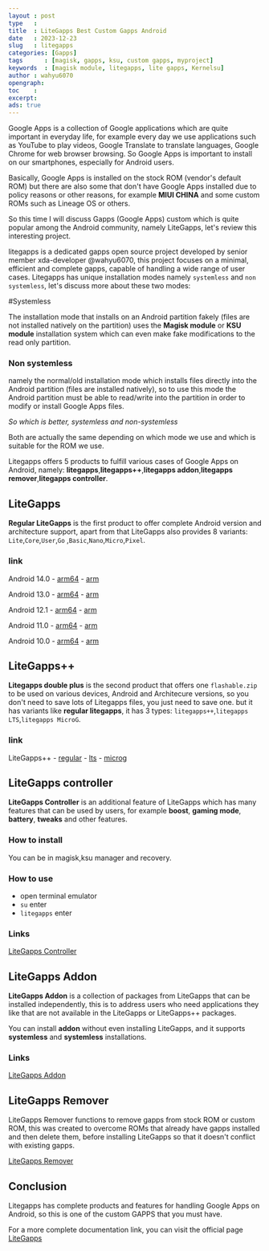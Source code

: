 ```yaml
---
layout : post
type   : 
title  : LiteGapps Best Custom Gapps Android
date   : 2023-12-23
slug   : litegapps
categories: [Gapps]
tags      : [magisk, gapps, ksu, custom gapps, myproject]
keywords  : [magisk module, litegapps, lite gapps, Kernelsu]
author : wahyu6070
opengraph:
toc    :
excerpt:
ads: true
---
```



Google Apps is a collection of Google applications which are quite important in everyday life, for example every day we use applications such as YouTube to play videos, Google Translate to translate languages, Google Chrome for web browser browsing.  So Google Apps is important to install on our smartphones, especially for Android users.

Basically, Google Apps is installed on the stock ROM (vendor's default ROM) but there are also some that don't have Google Apps installed due to policy reasons or other reasons, for example **MIUI CHINA** and some custom ROMs such as Lineage OS or others.

So this time I will discuss Gapps (Google Apps) custom which is quite popular among the Android community, namely LiteGapps, let's review this interesting project.

litegapps is a dedicated gapps open source project developed by senior member xda-developer @wahyu6070, this project focuses on a minimal, efficient and complete gapps, capable of handling a wide range of user cases.  Litegapps has unique installation modes namely ``systemless`` and ``non systemless``, let's discuss more about these two modes:

#Systemless

The installation mode that installs on an Android partition fakely (files are not installed natively on the partition) uses the **Magisk module** or **KSU module** installation system which can even make fake modifications to the read only partition.

### Non systemless

namely the normal/old installation mode which installs files directly into the Android partition (files are installed natively), so to use this mode the Android partition must be able to read/write into the partition in order to modify or install Google Apps files.

*So which is better, systemless and non-systemless*


Both are actually the same depending on which mode we use and which is suitable for the ROM we use.

Litegapps offers 5 products to fulfill various cases of Google Apps on Android, namely: **litegapps**,**litegapps++**,**litegapps addon**,**litegapps remover**,**litegapps controller**.

## LiteGapps

**Regular LiteGapps** is the first product to offer complete Android version and architecture support, apart from that LiteGapps also provides 8 variants: ``Lite``,``Core``,``User``,``Go``  ,``Basic``,``Nano``,``Micro``,``Pixel``.

### link

Android 14.0 - [arm64](https://sourceforge.net/projects/litegapps/files/litegapps/arm64/34/) - [arm](https://sourceforge.net/projects/litegapps/files/litegapps/arm/34/)

Android 13.0 - [arm64](https://sourceforge.net/projects/litegapps/files/litegapps/arm64/33/) - [arm](https://sourceforge.net/projects/litegapps/files/litegapps/arm/33/)

Android 12.1 - [arm64](https://sourceforge.net/projects/litegapps/files/litegapps/arm64/32/) - [arm](https://sourceforge.net/projects/litegapps/files/litegapps/arm/32/)

Android 11.0 - [arm64](https://sourceforge.net/projects/litegapps/files/litegapps/arm64/31/) - [arm](https://sourceforge.net/projects/litegapps/files/litegapps/arm/30/)

Android 10.0 - [arm64](https://sourceforge.net/projects/litegapps/files/litegapps/arm64/29/) - [arm](https://sourceforge.net/projects/litegapps/files/litegapps/arm/29/)

## LiteGapps++

**Litegapps double plus** is the second product that offers one ``flashable.zip`` to be used on various devices, Android and Architecure versions, so you don't need to save lots of Litegapps files, you just need to save one.  but it has variants like **regular litegapps**, it has 3 types: ``litegapps++``,``litegapps LTS``,``litegapps MicroG``.

### link

LiteGapps++ - [regular](https://sourceforge.net/projects/litegapps/files/litegapps%2B%2B/regular/) - [lts](https://sourceforge.net/projects/litegapps/files/litegapps%2B%2B/lts/) - [microg](https://sourceforge.net/projects/litegapps/files/litegapps%2B%2B/microg/)

## LiteGapps controller

**LiteGapps Controller** is an additional feature of LiteGapps which has many features that can be used by users, for example **boost**, **gaming mode**, **battery**, **tweaks** and other features.

### How to install

You can be in magisk,ksu manager and recovery.

### How to use
- open terminal emulator
- ``su`` enter
- ``litegapps`` enter
 
### Links

[LiteGapps Controller](https://sourceforge.net/projects/litegapps/files/litegapps_controller/)

## LiteGapps Addon

**LiteGapps Addon** is a collection of packages from LiteGapps that can be installed independently, this is to address users who need applications they like that are not available in the LiteGapps or LiteGapps++ packages.

You can install **addon** without even installing LiteGapps, and it supports **systemless** and **systemless** installations.

### Links

[LiteGapps Addon](https://sourceforge.net/projects/litegapps/files/addon/)

## LiteGapps Remover

LiteGapps Remover functions to remove gapps from stock ROM or custom ROM, this was created to overcome ROMs that already have gapps installed and then delete them, before installing LiteGapps so that it doesn't conflict with existing gapps.

[LiteGapps Remover](https://sourceforge.net/projects/litegapps/files/litegapps_remover/)

## Conclusion

Litegapps has complete products and features for handling Google Apps on Android, so this is one of the custom GAPPS that you must have.

For a more complete documentation link, you can visit the official page [LiteGapps](https://litegapps.github.io)

